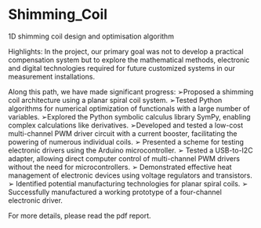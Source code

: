 # Shimming_Coil
1D shimming coil design and optimisation algorithm

Highlights:
In the project, our primary goal was not to develop a practical compensation system but to explore the mathematical methods, electronic and digital technologies required for future customized systems in our measurement installations.

Along this path, we have made significant progress:
➢Proposed a shimming coil architecture using a planar spiral coil system.
➢Tested Python algorithms for numerical optimization of functionals with a large number of variables.
➢Explored the Python symbolic calculus library SymPy, enabling complex calculations like derivatives.
➢Developed and tested a low-cost multi-channel PWM driver circuit with a current booster, facilitating the powering of numerous individual coils.
➢ Presented a scheme for testing electronic drivers using the Arduino microcontroller.
➢ Tested a USB-to-I2C adapter, allowing direct computer control of multi-channel PWM drivers without
the need for microcontrollers.
➢ Demonstrated effective heat management of electronic devices using voltage regulators and transistors.
➢ Identified potential manufacturing technologies for planar spiral coils.
➢ Successfully manufactured a working prototype of a four-channel electronic driver.  

For more details, please read the pdf report.
